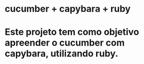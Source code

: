# cucumber + capybara + ruby
# Este projeto tem como objetivo apreender o cucumber com capybara, utilizando ruby.
